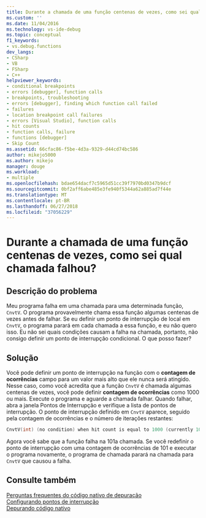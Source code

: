 ```yaml
---
title: Durante a chamada de uma função centenas de vezes, como sei qual chamada falhou? | Microsoft Docs
ms.custom: ''
ms.date: 11/04/2016
ms.technology: vs-ide-debug
ms.topic: conceptual
f1_keywords:
- vs.debug.functions
dev_langs:
- CSharp
- VB
- FSharp
- C++
helpviewer_keywords:
- conditional breakpoints
- errors [debugger], function calls
- breakpoints, troubleshooting
- errors [debugger], finding which function call failed
- failures
- location breakpoint call failures
- errors [Visual Studio], function calls
- hit counts
- function calls, failure
- functions [debugger]
- Skip Count
ms.assetid: 66cfac86-f5be-4d3a-9329-d44cd74bc586
author: mikejo5000
ms.author: mikejo
manager: douge
ms.workload:
- multiple
ms.openlocfilehash: bdae654dacf7c5965d51cc39f7970bd0347b9dcf
ms.sourcegitcommit: 0bf2aff6abe485e3fe940f5344a62a885ad7f44e
ms.translationtype: MT
ms.contentlocale: pt-BR
ms.lasthandoff: 06/27/2018
ms.locfileid: "37056229"
---
```

# <a name="when-calling-a-function-hundreds-of-times-how-do-i-know-which-call-failed"></a>Durante a chamada de uma função centenas de vezes, como sei qual chamada falhou?
## <a name="problem-description"></a>Descrição do problema  
 Meu programa falha em uma chamada para uma determinada função, `CnvtV`. O programa provavelmente chama essa função algumas centenas de vezes antes de falhar. Se eu definir um ponto de interrupção de local em `CnvtV`, o programa parará em cada chamada a essa função, e eu não quero isso. Eu não sei quais condições causam a falha na chamada, portanto, não consigo definir um ponto de interrupção condicional. O que posso fazer?  
  
## <a name="solution"></a>Solução  
 Você pode definir um ponto de interrupção na função com o **contagem de ocorrências** campo para um valor mais alto que ele nunca será atingido. Nesse caso, como você acredita que a função `CnvtV` é chamada algumas centenas de vezes, você pode definir **contagem de ocorrências** como 1000 ou mais. Execute o programa e aguarde a chamada falhar. Quando falhar, abra a janela Pontos de Interrupção e verifique a lista de pontos de interrupção. O ponto de interrupção definido em `CnvtV` aparece, seguido pela contagem de ocorrências e o número de iterações restantes:  
  
```cpp
CnvtV(int) (no condition) when hit count is equal to 1000 (currently 101)  
```  
  
 Agora você sabe que a função falha na 101a chamada. Se você redefinir o ponto de interrupção com uma contagem de ocorrências de 101 e executar o programa novamente, o programa de chamada parará na chamada para `CnvtV` que causou a falha.  
  
## <a name="see-also"></a>Consulte também  
 [Perguntas frequentes do código nativo de depuração](../debugger/debugging-native-code-faqs.md)   
 [Configurando pontos de interrupção](http://msdn.microsoft.com/en-us/fe4eedc1-71aa-4928-962f-0912c334d583)   
 [Depurando código nativo](../debugger/debugging-native-code.md)
